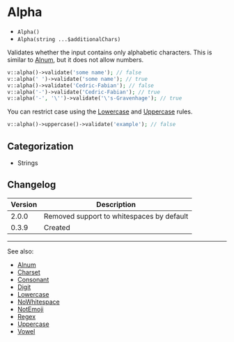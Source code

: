 # Alpha

- `Alpha()`
- `Alpha(string ...$additionalChars)`

Validates whether the input contains only alphabetic characters. This is similar
to [Alnum](Alnum.md), but it does not allow numbers.

```php
v::alpha()->validate('some name'); // false
v::alpha(' ')->validate('some name'); // true
v::alpha()->validate('Cedric-Fabian'); // false
v::alpha('-')->validate('Cedric-Fabian'); // true
v::alpha('-', '\'')->validate('\'s-Gravenhage'); // true
```

You can restrict case using the [Lowercase](Lowercase.md) and
[Uppercase](Uppercase.md) rules.

```php
v::alpha()->uppercase()->validate('example'); // false
```

## Categorization

- Strings

## Changelog

Version | Description
--------|-------------
  2.0.0 | Removed support to whitespaces by default
  0.3.9 | Created

***
See also:

- [Alnum](Alnum.md)
- [Charset](Charset.md)
- [Consonant](Consonant.md)
- [Digit](Digit.md)
- [Lowercase](Lowercase.md)
- [NoWhitespace](NoWhitespace.md)
- [NotEmoji](NotEmoji.md)
- [Regex](Regex.md)
- [Uppercase](Uppercase.md)
- [Vowel](Vowel.md)
